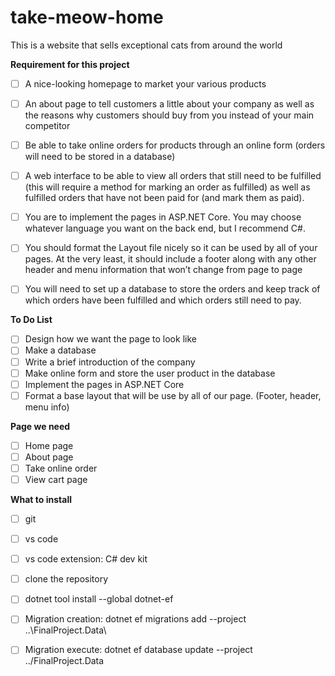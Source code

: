 # take-meow-home
This is a website that sells exceptional cats from around the world

**Requirement for this project**
- [ ] A nice-looking homepage to market your various products
- [ ] An about page to tell customers a little about your company as well as the reasons why customers should buy from you instead of your main competitor
- [ ] Be able to take online orders for products through an online form (orders will need to be stored in a database)
- [ ] A web interface to be able to view all orders that still need to be fulfilled (this will require a method for marking an order as fulfilled) as well as fulfilled orders that have not been paid for (and mark them as paid).

- [ ] You are to implement the pages in ASP.NET Core.  You may choose whatever language you want on the back end, but I recommend C#.
- [ ] You should format the Layout file nicely so it can be used by all of your pages.  At the very least, it should include a footer along with any other header and menu information that won’t change from page to page
- [ ] You will need to set up a database to store the orders and keep track of which orders have been fulfilled and which orders still need to pay.


**To Do List**
- [ ] Design how we want the page to look like
- [ ] Make a database
- [ ] Write a brief introduction of the company
- [ ] Make online form and store the user product in the database
- [ ] Implement the pages in ASP.NET Core
- [ ] Format a base layout that will be use by all of our page. (Footer, header, menu info)

**Page we need**
- [ ] Home page
- [ ] About page
- [ ] Take online order
- [ ] View cart page

**What to install**
- [ ] git
- [ ] vs code
- [ ] vs code extension: C# dev kit
- [ ] clone the repository
- [ ] dotnet tool install --global dotnet-ef
- [ ] Migration creation:  dotnet ef migrations add <Initial> --project ..\FinalProject.Data\
- [ ] Migration execute: dotnet ef database update --project ../FinalProject.Data
      
